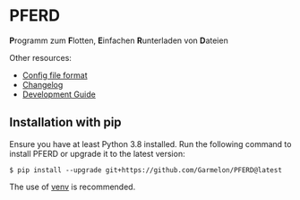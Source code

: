 # PFERD

**P**rogramm zum **F**lotten, **E**infachen **R**unterladen von **D**ateien

Other resources:

- [Config file format](CONFIG.md)
- [Changelog](CHANGELOG.md)
- [Development Guide](DEV.md)

## Installation with pip

Ensure you have at least Python 3.8 installed. Run the following command to
install PFERD or upgrade it to the latest version:

```
$ pip install --upgrade git+https://github.com/Garmelon/PFERD@latest
```

The use of [venv](https://docs.python.org/3/library/venv.html) is recommended.

